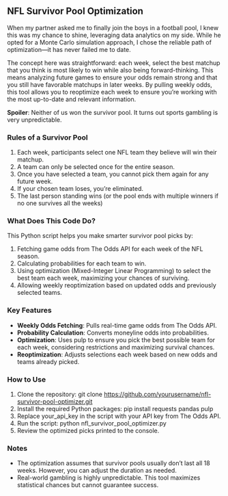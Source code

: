 ## NFL Survivor Pool Optimization

When my partner asked me to finally join the boys in a football pool, I knew this was my chance to shine, leveraging data analytics on my side. While he opted for a Monte Carlo simulation approach, I chose the reliable path of optimization—it has never failed me to date.

The concept here was straightforward: each week, select the best matchup that you think is most likely to win while also being forward-thinking. This means analyzing future games to ensure your odds remain strong and that you still have favorable matchups in later weeks. By pulling weekly odds, this tool allows you to reoptimize each week to ensure you’re working with the most up-to-date and relevant information.

**Spoiler**: Neither of us won the survivor pool. It turns out sports gambling is very unpredictable.

### Rules of a Survivor Pool
1. Each week, participants select one NFL team they believe will win their matchup.
2. A team can only be selected once for the entire season.
3. Once you have selected a team, you cannot pick them again for any future week.
4. If your chosen team loses, you’re eliminated.
5. The last person standing wins (or the pool ends with multiple winners if no one survives all the weeks)

### What Does This Code Do?
This Python script helps you make smarter survivor pool picks by:
1. Fetching game odds from The Odds API for each week of the NFL season.
2. Calculating probabilities for each team to win.
3. Using optimization (Mixed-Integer Linear Programming) to select the best team each week, maximizing your chances of surviving.
4. Allowing weekly reoptimization based on updated odds and previously selected teams.

### Key Features
- **Weekly Odds Fetching**: Pulls real-time game odds from The Odds API.
- **Probability Calculation**: Converts moneyline odds into probabilities.
- **Optimization**: Uses pulp to ensure you pick the best possible team for each week, considering restrictions and maximizing survival chances.
- **Reoptimization**: Adjusts selections each week based on new odds and teams already picked.

### How to Use
1. Clone the repository: git clone https://github.com/yourusername/nfl-survivor-pool-optimizer.git
2. Install the required Python packages: pip install requests pandas pulp
3. Replace your_api_key in the script with your API key from The Odds API.
4. Run the script: python nfl_survivor_pool_optimizer.py
5. Review the optimized picks printed to the console.

### Notes
- The optimization assumes that survivor pools usually don’t last all 18 weeks. However, you can adjust the duration as needed.
- Real-world gambling is highly unpredictable. This tool maximizes statistical chances but cannot guarantee success.
